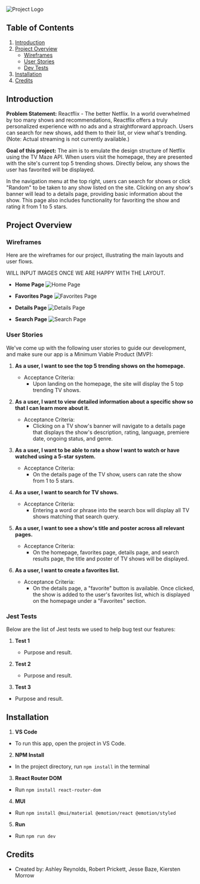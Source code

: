 ![Project Logo](public/images/REACTFLIX-LOGO.png)

## Table of Contents

1. [Introduction](#introduction)
2. [Project Overview](#project-overview)
   - [Wireframes](#wireframes)
   - [User Stories](#user-stories)
   - [Dev Tests](#jest-tests)
3. [Installation](#installation)
4. [Credits](#credits)

## Introduction

**Problem Statement:** Reactflix - The better Netflix. In a world overwhelmed by too many shows and recommendations, Reactflix offers a truly personalized experience with no ads and a straightforward approach. Users can search for new shows, add them to their list, or view what's trending. (Note: Actual streaming is not currently available.)

**Goal of this project:** The aim is to emulate the design structure of Netflix using the TV Maze API. When users visit the homepage, they are presented with the site's current top 5 trending shows. Directly below, any shows the user has favorited will be displayed. 

In the navigation menu at the top right, users can search for shows or click "Random" to be taken to any show listed on the site. Clicking on any show's banner will lead to a details page, providing basic information about the show. This page also includes functionality for favoriting the show and rating it from 1 to 5 stars.

## Project Overview

### Wireframes

Here are the wireframes for our project, illustrating the main layouts and user flows.

WILL INPUT IMAGES ONCE WE ARE HAPPY WITH THE LAYOUT.

- **Home Page**
  ![Home Page](public/images/home-page.png)

- **Favorites Page**
  ![Favorites Page](public/images/favorites-page.png)

- **Details Page**
  ![Details Page](public/images/details-page.png)

- **Search Page**
  ![Search Page ](public/images/search-page.png)


### User Stories

We've come up with the following user stories to guide our development, and make sure our app is a Minimum Viable Product (MVP):

1. **As a user, I want to see the top 5 trending shows on the homepage.**
   - Acceptance Criteria:
     - Upon landing on the homepage, the site will display the 5 top trending TV shows.

2. **As a user, I want to view detailed information about a specific show so that I can learn more about it.**
   - Acceptance Criteria:
     - Clicking on a TV show's banner will navigate to a details page that displays the show's description, rating, language, premiere date, ongoing status, and genre.

3. **As a user, I want to be able to rate a show I want to watch or have watched using a 5-star system.**
   - Acceptance Criteria:
     - On the details page of the TV show, users can rate the show from 1 to 5 stars.

4. **As a user, I want to search for TV shows.**
   - Acceptance Criteria:
     - Entering a word or phrase into the search box will display all TV shows matching that search query.

5. **As a user, I want to see a show's title and poster across all relevant pages.**
   - Acceptance Criteria:
     - On the homepage, favorites page, details page, and search results page, the title and poster of TV shows will be displayed.

6. **As a user, I want to create a favorites list.**
   - Acceptance Criteria:
     - On the details page, a "favorite" button is available. Once clicked, the show is added to the user's favorites list, which is displayed on the homepage under a "Favorites" section.

### Jest Tests

Below are the list of Jest tests we used to help bug test our features:

1. **Test 1**
   - Purpose and result.

2. **Test 2**
   - Purpose and result.

3. **Test 3**
  - Purpose and result.

## Installation

1. **VS Code**
  - To run this app, open the project in VS Code.

2. **NPM Install**
  - In the project directory, run `npm install` in the terminal

3. **React Router DOM**
  - Run `npm install react-router-dom` 

4. **MUI**
  - Run `npm install @mui/material @emotion/react @emotion/styled` 

5. **Run**
  - Run `npm run dev`

## Credits
- Created by: Ashley Reynolds, Robert Prickett, Jesse Baze, Kiersten Morrow
